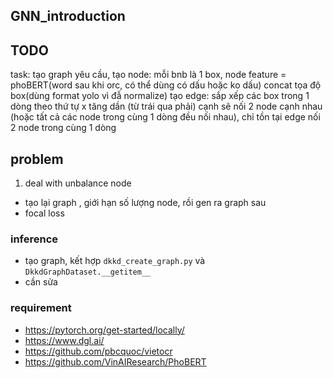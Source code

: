 ## GNN_introduction

## TODO
task: tạo graph
yêu cầu,
tạo node: mỗi bnb là 1 box, node feature =  phoBERT(word sau khi orc, có thể dùng có dấu hoặc ko dấu) concat tọa độ box(dùng format yolo vì đẫ normalize)
tạo edge: sắp xếp các box trong 1 dòng theo thứ tự x tăng dần (từ trái qua phải)
cạnh sẽ nối 2 node cạnh nhau (hoặc tất cả các node trong cùng 1 dòng đều nối nhau), chỉ tồn tại edge nối 2 node trong cùng 1 dòng

## problem
1. deal with unbalance node
* tạo lại graph , giới hạn số lượng node, rồi gen ra graph sau
* focal loss 

### inference
* tạo graph, kết hợp `dkkd_create_graph.py` và  `DkkdGraphDataset.__getitem__`
* cần sửa 
### requirement
* https://pytorch.org/get-started/locally/
* https://www.dgl.ai/
* https://github.com/pbcquoc/vietocr
* https://github.com/VinAIResearch/PhoBERT

